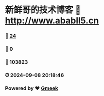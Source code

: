 # 新鲜哥的技术博客 :link: http://www.ababll5.cn 
### :page_facing_up: [24](http://www.ababll5.cn/tag.html) 
### :speech_balloon: 0 
### :hibiscus: 103823 
### :alarm_clock: 2024-09-08 20:18:46 
### Powered by :heart: [Gmeek](https://github.com/Meekdai/Gmeek)
